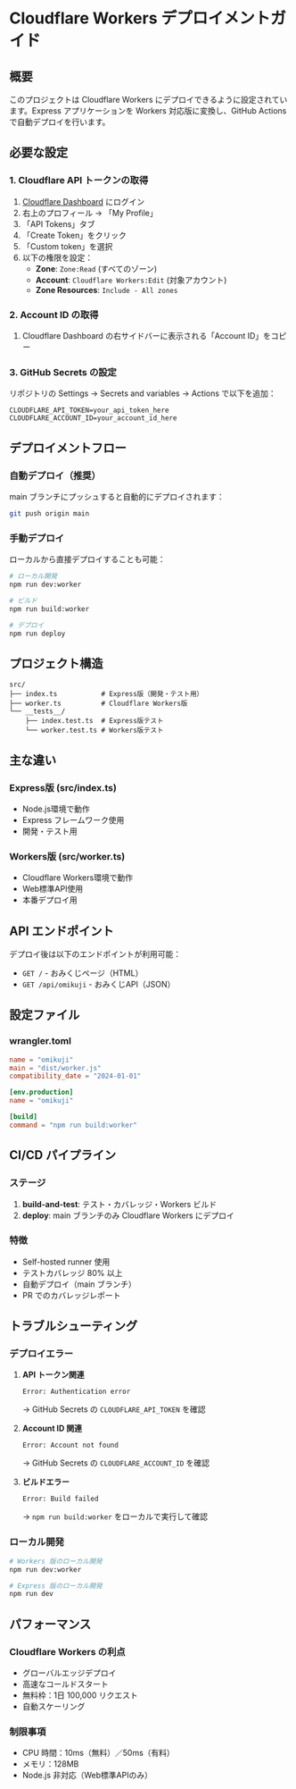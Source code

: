 # Cloudflare Workers デプロイメントガイド

## 概要

このプロジェクトは Cloudflare Workers にデプロイできるように設定されています。Express アプリケーションを Workers 対応版に変換し、GitHub Actions で自動デプロイを行います。

## 必要な設定

### 1. Cloudflare API トークンの取得

1. [Cloudflare Dashboard](https://dash.cloudflare.com/) にログイン
2. 右上のプロフィール → 「My Profile」
3. 「API Tokens」タブ
4. 「Create Token」をクリック
5. 「Custom token」を選択
6. 以下の権限を設定：
   - **Zone**: `Zone:Read` (すべてのゾーン)
   - **Account**: `Cloudflare Workers:Edit` (対象アカウント)
   - **Zone Resources**: `Include - All zones`

### 2. Account ID の取得

1. Cloudflare Dashboard の右サイドバーに表示される「Account ID」をコピー

### 3. GitHub Secrets の設定

リポジトリの Settings → Secrets and variables → Actions で以下を追加：

```
CLOUDFLARE_API_TOKEN=your_api_token_here
CLOUDFLARE_ACCOUNT_ID=your_account_id_here
```

## デプロイメントフロー

### 自動デプロイ（推奨）

main ブランチにプッシュすると自動的にデプロイされます：

```bash
git push origin main
```

### 手動デプロイ

ローカルから直接デプロイすることも可能：

```bash
# ローカル開発
npm run dev:worker

# ビルド
npm run build:worker

# デプロイ
npm run deploy
```

## プロジェクト構造

```
src/
├── index.ts           # Express版（開発・テスト用）
├── worker.ts          # Cloudflare Workers版
└── __tests__/
    ├── index.test.ts  # Express版テスト
    └── worker.test.ts # Workers版テスト
```

## 主な違い

### Express版 (src/index.ts)
- Node.js環境で動作
- Express フレームワーク使用
- 開発・テスト用

### Workers版 (src/worker.ts)
- Cloudflare Workers環境で動作
- Web標準API使用
- 本番デプロイ用

## API エンドポイント

デプロイ後は以下のエンドポイントが利用可能：

- `GET /` - おみくじページ（HTML）
- `GET /api/omikuji` - おみくじAPI（JSON）

## 設定ファイル

### wrangler.toml
```toml
name = "omikuji"
main = "dist/worker.js"
compatibility_date = "2024-01-01"

[env.production]
name = "omikuji"

[build]
command = "npm run build:worker"
```

## CI/CD パイプライン

### ステージ
1. **build-and-test**: テスト・カバレッジ・Workers ビルド
2. **deploy**: main ブランチのみ Cloudflare Workers にデプロイ

### 特徴
- Self-hosted runner 使用
- テストカバレッジ 80% 以上
- 自動デプロイ（main ブランチ）
- PR でのカバレッジレポート

## トラブルシューティング

### デプロイエラー

1. **API トークン関連**
   ```
   Error: Authentication error
   ```
   → GitHub Secrets の `CLOUDFLARE_API_TOKEN` を確認

2. **Account ID 関連**
   ```
   Error: Account not found
   ```
   → GitHub Secrets の `CLOUDFLARE_ACCOUNT_ID` を確認

3. **ビルドエラー**
   ```
   Error: Build failed
   ```
   → `npm run build:worker` をローカルで実行して確認

### ローカル開発

```bash
# Workers 版のローカル開発
npm run dev:worker

# Express 版のローカル開発
npm run dev
```

## パフォーマンス

### Cloudflare Workers の利点
- グローバルエッジデプロイ
- 高速なコールドスタート
- 無料枠：1日 100,000 リクエスト
- 自動スケーリング

### 制限事項
- CPU 時間：10ms（無料）／50ms（有料）
- メモリ：128MB
- Node.js 非対応（Web標準APIのみ）